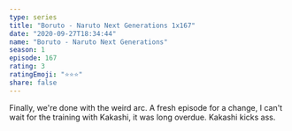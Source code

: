 ```yaml
---
type: series
title: "Boruto - Naruto Next Generations 1x167"
date: "2020-09-27T18:34:44"
name: "Boruto - Naruto Next Generations"
season: 1
episode: 167
rating: 3
ratingEmoji: "⭐️⭐️⭐️"
share: false
---
```


Finally, we're done with the weird arc. A fresh episode for a change, I can't wait for the training with Kakashi, it was long overdue. Kakashi kicks ass.
